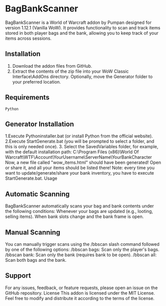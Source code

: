 # BagBankScanner
BagBankScanner is a World of Warcraft addon by Pumpan designed for version 1.12.1 (Vanilla WoW). It provides functionality to scan and track items stored in both player bags and the bank, allowing you to keep track of your items across sessions.
## Installation
1. Download the addon files from GitHub.
2. Extract the contents of the zip file into your WoW Classic Interface\AddOns directory.
    Optionally, move the Generator folder to your preferred location.
## Requirements
    Python
## Generator Installation
1.Execute Pythoninstaller.bat (or install Python from the official website).
2.Execute StartGenerate.bat (you will be prompted to select a folder, and this is only needed once).
3. Select the SavedVariables folder, for example, with the default installation path:
    C:\Program Files (x86)\World Of Warcraft\WTF\Account\YourUsername\ServerName\YourBankCharacter
Now, a new file called "wow_items.html" should have been generated! Open or share it, and all your items should be listed there! Note: every time you want to update/generate/share your bank inventory, you have to execute StartGenerate.bat.
Usage
## Automatic Scanning
BagBankScanner automatically scans your bag and bank contents under the following conditions:
    Whenever your bags are updated (e.g., looting, selling items).
    When bank slots change and the bank frame is open.
## Manual Scanning
You can manually trigger scans using the /bbscan slash command followed by one of the following options:
    /bbscan bags: Scan only the player's bags.
    /bbscan bank: Scan only the bank (requires bank to be open).
    /bbscan all: Scan both bags and the bank.
## Support
For any issues, feedback, or feature requests, please open an issue on the GitHub repository.
License
This addon is licensed under the MIT License. Feel free to modify and distribute it according to the terms of the license.
